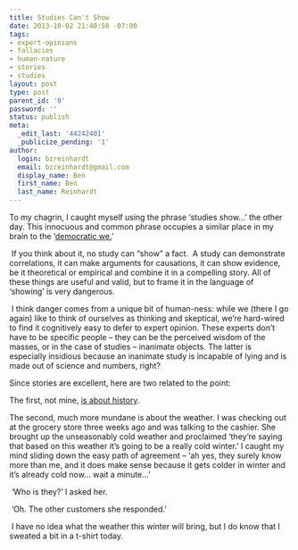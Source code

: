 ```yaml
---
title: Studies Can't Show
date: 2013-10-02 21:40:50 -07:00
tags:
- expert-opinions
- fallacies
- human-nature
- stories
- studies
layout: post
type: post
parent_id: '0'
password: ''
status: publish
meta:
  _edit_last: '44242401'
  _publicize_pending: '1'
author:
  login: bzreinhardt
  email: bzreinhardt@gmail.com
  display_name: Ben
  first_name: Ben
  last_name: Reinhardt
---
```


<p>To my chagrin, I caught myself using the phrase ‘studies show…’ the other day. This innocuous and common phrase occupies a similar place in my brain to the ‘<a href="http://benjaminreinhardt.wordpress.com/2013/08/09/aggravating-aggregation/" target="_blank">democratic we.</a>’</p>
<p> If you think about it, no study can “show” a fact.  A study can demonstrate correlations, it can make arguments for causations, it can show evidence, be it theoretical or empirical and combine it in a compelling story. All of these things are useful and valid, but to frame it in the language of ‘showing’ is very dangerous.</p>
<p> I think danger comes from a unique bit of human-ness: while we (there I go again) like to think of ourselves as thinking and skeptical, we’re hard-wired to find it cognitively easy to defer to expert opinion. These experts don’t have to be specific people – they can be the perceived wisdom of the masses, or in the case of studies – inanimate objects. The latter is especially insidious because an inanimate study is incapable of lying and is made out of science and numbers, right?</p>
<p>Since stories are excellent, here are two related to the point:</p>
<p>The first, not mine, <a href="http://tenthmedieval.wordpress.com/2013/09/15/trust-some-of-the-experts-some-of-the-time/" target="_blank">is about history</a>.</p>
<p>The second, much more mundane is about the weather. I was checking out at the grocery store three weeks ago and was talking to the cashier. She brought up the unseasonably cold weather and proclaimed ‘they’re saying that based on this weather it’s going to be a really cold winter.’ I caught my mind sliding down the easy path of agreement – ‘ah yes, they surely know more than me, and it does make sense because it gets colder in winter and it’s already cold now… wait a minute…’</p>
<p> ‘Who is they?’ I asked her.</p>
<p> ‘Oh. The other customers she responded.’</p>
<p> I have no idea what the weather this winter will bring, but I do know that I sweated a bit in a t-shirt today.</p>
